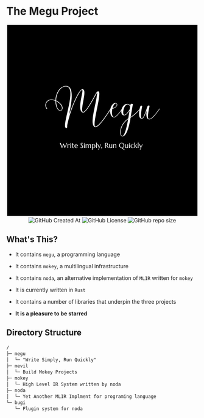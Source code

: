 # The Megu Project

<p align="center">
   <a href="https://github.com/pjmegu/m">
      <img alt="project megu logo" src="docs/logo/megu.png">
   </a>
   <img alt="GitHub Created At" src="https://img.shields.io/github/created-at/pjmegu/m">
   <img alt="GitHub License" src="https://img.shields.io/github/license/pjmegu/m">
   <img alt="GitHub repo size" src="https://img.shields.io/github/repo-size/pjmegu/m">
</p>

## What's This?
* It contains `megu`, a programming language

* It contains `mokey`, a multilingual infrastructure

* It contains `noda`, an alternative implementation of `MLIR` written for `mokey`

* It is currently written in `Rust`

* It contains a number of libraries that underpin the three projects

* **It is a pleasure to be starred**

## Directory Structure
```
/
├─ megu
│  └─ "Write Simply, Run Quickly"
├─ mevil
│  └─ Build Mokey Projects
├─ mokey
│  └─ High Level IR System written by noda
├─ noda
│  └─ Yet Another MLIR Implment for programing language
└─ bugi 
   └─ Plugin system for noda
```